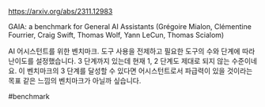https://arxiv.org/abs/2311.12983

GAIA: a benchmark for General AI Assistants (Grégoire Mialon, Clémentine Fourrier, Craig Swift, Thomas Wolf, Yann LeCun, Thomas Scialom)

AI 어시스턴트를 위한 벤치마크. 도구 사용을 전제하고 필요한 도구의 수와 단계에 따라 난이도를 설정했습니다. 3 단계까지 있는데 현재 1, 2 단계도 제대로 되지 않는 수준이네요. 이 벤치마크의 3 단계를 달성할 수 있다면 어시스턴트로서 파급력이 있을 것이라는 목표 같은 느낌의 벤치마크가 아닐까 싶습니다.

#benchmark 